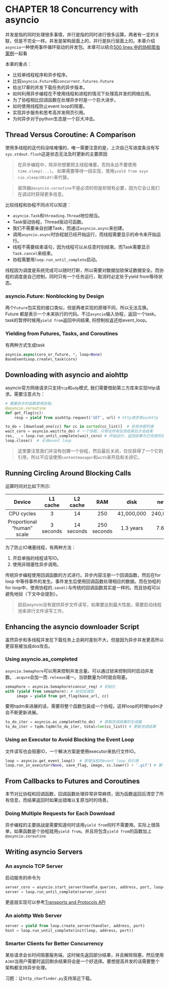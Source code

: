 # CHAPTER 18 Concurrency with asyncio

并发是指的同时处理很多事情，并行是指的同时进行很多运算。两者有一定的关联，但是不完全一样。并发是架构层面上的，并行是执行层面上的。本章介绍`asyncio`一种使用事件循环驱动的并发包。本章可以结合[500 lines 中的协程爬虫案例](http://www.aosabook.org/en/500L/a-web-crawler-with-asyncio-coroutines.html)一起看

本章的重点：
- 比较单线程程序和异步程序。
- 比较`asyncio.Future`和`concurrent.futures.Future`
- 给出17章的并发下载任务的异步版本。
- 如何利用异步编程在不使用线程和进程的情况下处理高并发的网络应用。
- 为了协程相比回调函数在处理异步时是一个巨大进步。
- 如何使用线程防止event loop的阻塞。
- 实现异步服务和思考高并发网页引用。
- 为何异步对于python生态是一个巨大冲击。

## Thread Versus Coroutine: A Comparison

使用多线程的这代码没啥难懂的，唯一需要注意的是，上次自己写进度条没有写`sys.stdout.flush`这是状态无法及时更新的主要原因

> 在异步编程中，除非你想要把主线程堵塞，否则永远不要使用`time.sleep(...)`。 如果需要等待一段实现，使用`yield from asyn cio.sleep(DELAY)`来代替。

> 装饰器`@asyncio.coroutine`不是必须的但是却很有必要，因为它会让我们在调试时获得更多信息。

比较线程和协程不同点可以知道：
- `asyncio.Task`和`threading.Thread`地位相当。
- Task驱动协程，Thread驱动可函数。
- 我们不需要亲自创建Task，而通过`asyncio.async`来创建。
- 调用`asyncio.async`时协程就已经开始运行，而线程需要显示的命令来开始运行。
- 线程不需要结束语句，因为线程可以从任意时刻结束。而Task需要显示`Task.cancel`来结束。
- 协程需要用`loop.run_until_complete`启动。

线程因为调度是系统完成可以随时打断，所以需要对数据加锁保证数据安全。而协程的调度是自己控制，同时只有一个任务运行，取消时必定处于yield from等待状态。

### asyncio.Future: Nonblocking by Design

两个`Future`包实现的接口类似，但是两者实现的原理不同，所以无法互换。Future 都是表示一个未来执行的代码。不过`asyncio`输入协程，返回一个task。task的暂停时候用`yield from`返回中间结果, 将控制权返还给event\_loop。

### Yielding from Futures, Tasks, and Coroutines
有两种方式生成task
```python
asyncio.async(coro_or_future, *, loop=None)
BaseEventLoop.create\_task(coro)
```

## Downloading with asyncio and aiohttp

asyncio官方网络请求只支持`tcp`和`udp`模式, 我们需要借助第三方库来实现http请求。需要注意点为：

```python
# 需要异步的函数使用协程。
@asyncio.coroutine 
def get_flag(cc): 
    resp = yield from aiohttp.request('GET', url) # http请求用aiohttp

to_do = [download_one(cc) for cc in sorted(cc_list)]  # 任务协程列表
wait_coro = asyncio.wait(to_do) # 一个协程，只有在所有任务结束后才会结束
res, _ = loop.run_until_complete(wait_coro) # 开始运行，返回结果为已完成的协程和未完成的协程。
loop.close()  # 关闭event loop
```
> 这里要注意我们并没有创建一个协程，然后最后关闭，仅仅获得了一个它的引用，所以不应该使用`contentmanager`和`with`来开启和关闭它。

## Running Circling Around Blocking Calls

运算时间对比如下所示:

| Device | L1  cache | L2 cache | RAM |  disk | network |
|:---:|:---:|:---:|:---:|:---:|:---:|
| CPU cycles | 3 | 14 | 250 | 41,000,000 |  240,000,000 |
| Proportional “human” scale | 3 seconds | 14 seconds | 250 seconds | 1.3 years | 7.6 years  |

为了防止IO堵塞线程，有两种方法：
1. 开启单独的线程读写IO。
2. 使用非阻塞性异步调用。

传统异步编程使用回调函数的方式进行。异步内容注册一个回调函数，然后在for loop 中等待事件的发生。事件发生后使用回调函数处理相应的数据。而在协程的for loop中，使用协程的`.send()`与传统的回调函数其实是一样的。而且协程可以避免地狱（下文中会提到）。

> 目前asyncio没有提供异步文件读写，如果要达到最大性能，需要启动线程池来进行文件读写工作。

## Enhancing the asyncio downloader Script

 虽然异步和多线程并发在下载任务上总耗时差别不大，但是因为异步并发更高所以更容易被当成dos攻击。

### Using asyncio.as\_completed
`asyncio.Semaphore`可以用来控制并发总量。可以通过锁来控制同时启动并发数。`.acqure`会加一而`.release`减一。当锁数量为0时就会阻塞。
```python
semaphore = asyncio.Semaphore(concur_req) # 初始化 
with (yield from semaphore): # 自动加减锁
     image = yield from get_flag(base_url, cc)
```

要用tqdm来进展的话，需要将整个函数包装成一个协程。这样loop的时候tqdm才会不断更新进展。
```python
to_do_iter = asyncio.as_completed(to_do)  # 获取完成结果的生成器
to_do_iter = tqdm.tqdm(to_do_iter, total=len(cc_list)) # 更新完成结果
```

### Using an Executor to Avoid Blocking the Event Loop

文件读写也会阻塞IO，一个解决方案是使用executor来执行文件IO。

```python
loop = asyncio.get_event_loop()  # 获得当前的event loop 的引用
loop.run_in_executor(None, save_flag, image, cc.lower() + '.gif') # 第一个参数是执行线程，如果没有则从默认线程池中抽取一个线程。
```

## From Callbacks to Futures and Coroutines
本节对比协程和回调函数，回调函数处理异常非常麻烦，因为函数返回后清空了所有信息，而结果返回时如果出错难以复原当时的场景。

### Doing Multiple Requests for Each Download
异步编程的主要挑战是需要知道何时该用`yield from`何时不需要用。实际上很简单，如果函数是个协程就用`yield from`。并且将包含`yield from`的函数加上`@asyncio.coroutine`

## Writing asyncio Servers

### An asyncio TCP Server

启动服务的命令为
```python
server_coro = asyncio.start_server(handle_queries, address, port, loop=loop)
server = loop.run_until_complete(server_coro)
```
更底层实现可以参考[Transports and Protocols API](https://docs.python.org/3/library/asyncio-protocol.html)

### An aiohttp Web Server
```python
server = yield from loop.create_server(handler, address, port)
host = loop.run_until_complete(init(loop, address, port))
```
### Smarter Clients for Better Concurrency
某些请求会长时间阻塞服务端，这时候先返回部分结果，并且解除阻塞，然后使用`AJAX`当用户需要时返回剩余结果将会是一个好选择。要想提高并发的话需要整个架构都支持异步处理。

习题：让`http_charfinder.py`支持渐近下载。


